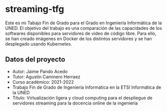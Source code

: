 # streaming-tfg
Este es mi Tabajo Fin de Grado para el Grado en Ingeniería Informática de la UNED. El objetivo del trabajo es una comparación de las capacidades de los softwares disponibles para servidores de video de código libre. Para ello, se han creado imágenes en Docker de los distintos servidores y se han desplegado usando Kubernetes.
## Datos del proyecto
   - Autor: Jaime Pando Acedo
   - Tutor: Agustín Caminero Herraez
   - Curso académico: 2021-2022
   - Trabajo Fin de Grado de Ingeniería Informática en la ETSI Informática de la UNED
   - Título: Virtualización ligera y cloud computing para el despliegue de servidores streaming para la docencia online de la ingeniería
